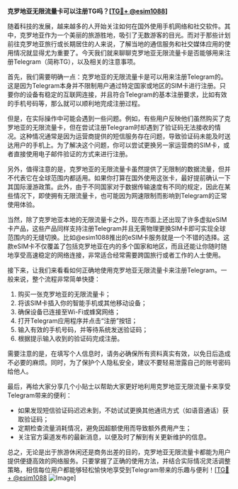 **克罗地亚无限流量卡可以注册TG吗？[[TG💪+ @esim1088](https://t.me/s/esim1088)]**

随着科技的发展，越来越多的人开始关注如何在国外使用手机网络和社交软件。其中，克罗地亚作为一个美丽的旅游胜地，吸引了无数游客的目光。而对于那些计划前往克罗地亚旅行或长期居住的人来说，了解当地的通信服务和社交媒体应用的使用情况就显得尤为重要了。今天我们就来聊聊克罗地亚无限流量卡是否能够用来注册Telegram（简称TG），以及相关的注意事项。

首先，我们需要明确一点：克罗地亚的无限流量卡是可以用来注册Telegram的。这是因为Telegram本身并不限制用户通过特定国家或地区的SIM卡进行注册。只要你的设备有稳定的互联网连接，并且符合Telegram的基本注册要求，比如有效的手机号码等，那么就可以顺利地完成注册过程。

但是，在实际操作中可能会遇到一些问题。例如，有些用户反映他们虽然购买了克罗地亚的无限流量卡，但在尝试注册Telegram时却遇到了验证码无法接收的情况。这种情况通常是因为运营商提供的短信服务存在问题，导致验证码未能及时送达用户的手机上。为了解决这个问题，你可以尝试更换另一家运营商的SIM卡，或者直接使用电子邮件验证的方式来进行注册。

另外，值得注意的是，克罗地亚的无限流量卡虽然提供了无限制的数据流量，但并不代表它在全球范围内都适用。如果你打算在国外使用这张卡，最好提前确认一下其国际漫游政策。此外，由于不同国家对于数据传输速度有不同的规定，因此在某些情况下，即使拥有无限流量卡，也可能因为网速限制而影响到Telegram的正常使用体验。

当然，除了克罗地亚本地的无限流量卡之外，现在市面上还出现了许多虚拟eSIM卡产品，这些产品同样支持注册Telegram并且无需物理更换SIM卡即可实现全球范围内的无缝切换。比如@esim1088推出的eSIM卡服务就是一个不错的选择。这款eSIM卡不仅覆盖了包括克罗地亚在内的多个国家和地区，而且还能让你随时随地享受高速稳定的网络连接，非常适合经常需要跨国旅行或者工作的人士使用。

接下来，让我们来看看如何正确地使用克罗地亚无限流量卡来注册Telegram。一般来说，整个流程非常简单快捷：

1. 购买一张克罗地亚的无限流量卡；
2. 将该SIM卡插入你的智能手机或其他移动设备；
3. 确保设备已连接至Wi-Fi或蜂窝网络；
4. 打开Telegram应用程序并点击“注册”按钮；
5. 输入有效的手机号码，并等待系统发送验证码；
6. 根据提示输入收到的验证码完成注册。

需要注意的是，在填写个人信息时，请务必确保所有资料真实有效，以免日后造成不必要的麻烦。同时，为了保护个人隐私安全，建议不要轻易泄露自己的账号密码给他人。

最后，再给大家分享几个小贴士以帮助大家更好地利用克罗地亚无限流量卡来享受Telegram带来的便利：

- 如果发现短信验证码迟迟未到，不妨试试更换其他通讯方式（如语音通话）获取验证码；
- 定期检查流量消耗情况，避免因超额使用而导致额外费用产生；
- 关注官方渠道发布的最新消息，以便及时了解到有关更新维护的信息。

总之，无论是出于旅游休闲还是商务出差的目的，克罗地亚无限流量卡都能为用户提供便捷高效的网络服务。只要掌握了正确的使用方法，并结合实际情况灵活调整策略，相信每位用户都能够轻松愉快地享受到Telegram带来的乐趣与便利！[[TG💪+ @esim1088](https://t.me/s/esim1088) ![Image](https://i.postimg.cc/4NQfJmqS/Snipaste-2025-05-13-00-14-12.png)]